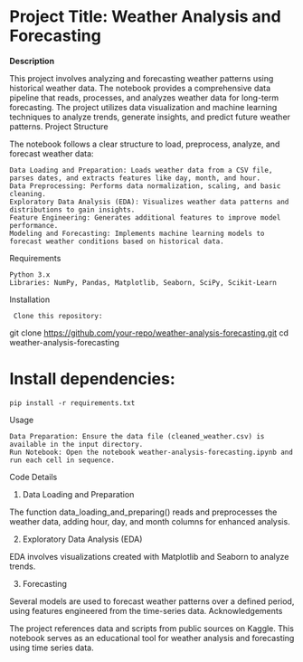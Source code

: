 # Project Title: Weather Analysis and Forecasting

**Description**

This project involves analyzing and forecasting weather patterns using historical weather data. The notebook provides a comprehensive data pipeline that reads, processes, and analyzes weather data for long-term forecasting. The project utilizes data visualization and machine learning techniques to analyze trends, generate insights, and predict future weather patterns.
Project Structure

The notebook follows a clear structure to load, preprocess, analyze, and forecast weather data:

    Data Loading and Preparation: Loads weather data from a CSV file, parses dates, and extracts features like day, month, and hour.
    Data Preprocessing: Performs data normalization, scaling, and basic cleaning.
    Exploratory Data Analysis (EDA): Visualizes weather data patterns and distributions to gain insights.
    Feature Engineering: Generates additional features to improve model performance.
    Modeling and Forecasting: Implements machine learning models to forecast weather conditions based on historical data.

Requirements

    Python 3.x
    Libraries: NumPy, Pandas, Matplotlib, Seaborn, SciPy, Scikit-Learn

Installation

     Clone this repository:

git clone https://github.com/your-repo/weather-analysis-forecasting.git
cd weather-analysis-forecasting

# Install dependencies:

    pip install -r requirements.txt

Usage

    Data Preparation: Ensure the data file (cleaned_weather.csv) is available in the input directory.
    Run Notebook: Open the notebook weather-analysis-forecasting.ipynb and run each cell in sequence.

Code Details

1. Data Loading and Preparation

The function data_loading_and_preparing() reads and preprocesses the weather data, adding hour, day, and month columns for enhanced analysis.

2. Exploratory Data Analysis (EDA)

EDA involves visualizations created with Matplotlib and Seaborn to analyze trends.

3. Forecasting

Several models are used to forecast weather patterns over a defined period, using features engineered from the time-series data.
Acknowledgements

The project references data and scripts from public sources on Kaggle. This notebook serves as an educational tool for weather analysis and forecasting using time series data.
